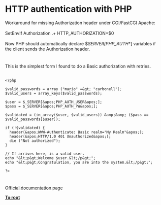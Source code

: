 # HTTP authentication with PHP



Workaround for missing Authorization header under CGI/FastCGI Apache:<br><br>SetEnvIf Authorization .+ HTTP_AUTHORIZATION=$0<br><br>Now PHP should automatically declare $_SERVER[PHP_AUTH_*] variables if the client sends the Authorization header.  

#

This is the simplest form I found to do a Basic authorization with retries.<br><br>

```
<?php

$valid_passwords = array ("mario" =&gt; "carbonell");
$valid_users = array_keys($valid_passwords);

$user = $_SERVER[&apos;PHP_AUTH_USER&apos;];
$pass = $_SERVER[&apos;PHP_AUTH_PW&apos;];

$validated = (in_array($user, $valid_users)) &amp;&amp; ($pass == $valid_passwords[$user]);

if (!$validated) {
  header(&apos;WWW-Authenticate: Basic realm="My Realm"&apos;);
  header(&apos;HTTP/1.0 401 Unauthorized&apos;);
  die ("Not authorized");
}

// If arrives here, is a valid user.
echo "&lt;p&gt;Welcome $user.&lt;/p&gt;";
echo "&lt;p&gt;Congratulation, you are into the system.&lt;/p&gt;";

?>
```
  

#

[Official documentation page](https://www.php.net/manual/en/features.http-auth.php)

**[To root](/README.md)**